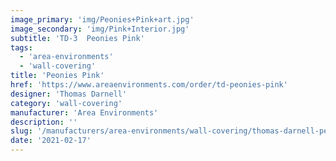 ```yaml
---
image_primary: 'img/Peonies+Pink+art.jpg'
image_secondary: 'img/Pink+Interior.jpg'
subtitle: 'TD-3  Peonies Pink'
tags:
  - 'area-environments'
  - 'wall-covering'
title: 'Peonies Pink'
href: 'https://www.areaenvironments.com/order/td-peonies-pink'
designer: 'Thomas Darnell'
category: 'wall-covering'
manufacturer: 'Area Environments'
description: ''
slug: '/manufacturers/area-environments/wall-covering/thomas-darnell-peonies-pink'
date: '2021-02-17'
---
```

